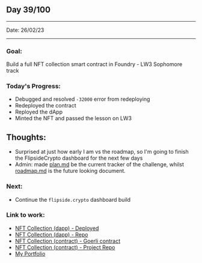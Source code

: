 ## Day 39/100

---

Date: 26/02/23

---

### Goal: 

Build a full NFT collection smart contract in Foundry - LW3 Sophomore track

### **Today's Progress**: 

- Debugged and resolved `-32000` error from redeploying
- Redeployed the contract
- Reployed the dApp
- Minted the NFT and passed the lesson on LW3

## **Thoughts**: 

- Surprised at just how early I am vs the roadmap, so I'm going to finish the FlipsideCrypto dashboard for the next few days
- Admin: made [plan.md](../plan.md) be the current tracker of the challenge, whilst [roadmap.md](../roadmap.md) is the future looking document.

### **Next**: 

- Continue the `flipside.crypto` dashboard build

### **Link to work:** 
- [NFT Collection (dapp) - Deployed](https://nft-collection-dapp-nextjs-lw3.vercel.app/)
- [NFT Collection (dapp) - Repo](https://github.com/activate-glacier-instinct/nft-collection-dapp-nextjs--lw3)
- [NFT Collection (contract) - Goerli contract](https://goerli.etherscan.io/address/0xa3289287be362448fc4f41384cd94bdfc4beae4e#code)
- [NFT Collection (contract) - Project Repo](https://github.com/activate-glacier-instinct/nft-collection-contract-foundry--lw3)
- [My Portfolio](https://activate-glacier-instinct.github.io/)